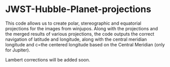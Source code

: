 # JWST-Hubble-Planet-projections

This code allows us to create polar, stereographic and equatorial projections for the images from winjupos. Along with the projections and the merged results of various projections, the code outputs the correct navigation of latitude and longitude, along with the central meridian longitude and c=the centered longitude based on the Central Meridian (only for Jupiter).

Lambert corrections will be added soon.
